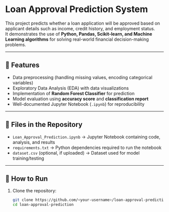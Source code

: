 # Loan Approval Prediction System

This project predicts whether a loan application will be approved based on applicant details such as income, credit history, and employment status.  
It demonstrates the use of **Python, Pandas, Scikit-learn, and Machine Learning algorithms** for solving real-world financial decision-making problems.

---

## 📌 Features
- Data preprocessing (handling missing values, encoding categorical variables)
- Exploratory Data Analysis (EDA) with data visualizations
- Implementation of **Random Forest Classifier** for prediction
- Model evaluation using **accuracy score** and **classification report**
- Well-documented Jupyter Notebook (`.ipynb`) for reproducibility

---

## 📂 Files in the Repository
- `Loan_Approval_Prediction.ipynb` → Jupyter Notebook containing code, analysis, and results  
- `requirements.txt` → Python dependencies required to run the notebook  
- `dataset.csv` (optional, if uploaded) → Dataset used for model training/testing  

---

## 🚀 How to Run
1. Clone the repository:
   ```bash
   git clone https://github.com/<your-username>/loan-approval-prediction.git
   cd loan-approval-prediction
  ```
